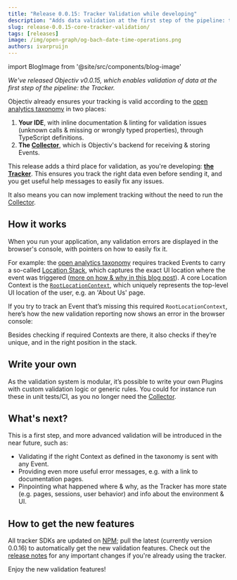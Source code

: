 ```yaml
---
title: "Release 0.0.15: Tracker Validation while developing"
description: "Adds data validation at the first step of the pipeline: the Tracker. This ensures you track the right data even before sending it, and you get useful help messages to easily fix any issues."
slug: release-0.0.15-core-tracker-validation/
tags: [releases]
image: /img/open-graph/og-bach-date-time-operations.png
authors: ivarpruijn
---
```


<head>
  <meta property="og:title" content="Release v0.0.15: Tracker Validation while developing" />
</head>

import BlogImage from '@site/src/components/blog-image'

*We've released Objectiv v0.0.15, which enables validation of data at the first step of the pipeline: the 
Tracker.*

<!--truncate-->

Objectiv already ensures your tracking is valid according to the 
[open analytics taxonomy](https://objectiv.io/docs/taxonomy/) in two places: 
1. **Your IDE**, with inline documentation & linting for validation issues (unknown calls & missing or 
wrongly typed properties), through TypeScript definitions.
1. **The [Collector](https://objectiv.io/docs/tracking/collector)**, which is Objectiv's backend for 
receiving & storing Events.

<BlogImage url='img/blog/releases/0.0.15-validation-in-ide.png'
  caption="Objectiv validation in your IDE" />

This release adds a third place for validation, as you're developing: 
**[the Tracker](https://objectiv.io/docs/tracking/)**. This ensures you track the right data even before 
sending it, and you get useful help messages to easily fix any issues.

It also means you can now implement tracking without the need to run the 
[Collector](https://objectiv.io/docs/tracking/collector).

## How it works
When you run your application, any validation errors are displayed in the browser's console, with pointers on 
how to easily fix it.

For example: the [open analytics taxonomy](https://objectiv.io/docs/taxonomy/) requires tracked Events to 
carry a so-called [Location Stack](https://objectiv.io/docs/tracking/core-concepts/locations), which captures 
the exact UI location where the event was triggered 
([more on how & why in this blog post](https://objectiv.io/blog/location-stack/)). A core Location Context is 
the [`RootLocationContext`](https://objectiv.io/docs/taxonomy/reference/location-contexts/RootLocationContext), 
which uniquely represents the top-level UI location of the user, e.g. an 'About Us' page. 

If you try to track an Event that’s missing this required `RootLocationContext`, here’s how the new 
validation reporting now shows an error in the browser console:

<BlogImage url='img/blog/releases/0.0.15-validation-missing-rootlocationcontext.png'
  caption="Objectiv validation in your browser's console" />

Besides checking if required Contexts are there, it also checks if they’re unique, and in the right position 
in the stack.

## Write your own
As the validation system is modular, it’s possible to write your own Plugins with custom validation logic or 
generic rules. You could for instance run these in unit tests/CI, as you no longer need the 
[Collector](https://objectiv.io/docs/tracking/collector).

## What's next?
This is a first step, and more advanced validation will be introduced in the near future, such as:
* Validating if the right Context as defined in the taxonomy is sent with any Event.
* Providing even more useful error messages, e.g. with a link to documentation pages.
* Pinpointing what happened where & why, as the Tracker has more state (e.g. pages, sessions, user behavior) 
and info about the environment & UI.

## How to get the new features
All tracker SDKs are updated on [NPM](https://www.npmjs.com/org/objectiv); pull the latest (currently 
version 0.0.16) to automatically get the new validation features. Check out the 
[release notes](https://github.com/objectiv/objectiv-analytics/releases/tag/v0.0.15) for any important 
changes if you're already using the tracker.

Enjoy the new validation features!
